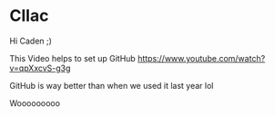 # Cllac

Hi Caden ;)

This Video helps to set up GitHub
https://www.youtube.com/watch?v=qpXxcvS-g3g

GitHub is way better than when we used it last year lol

Wooooooooo

